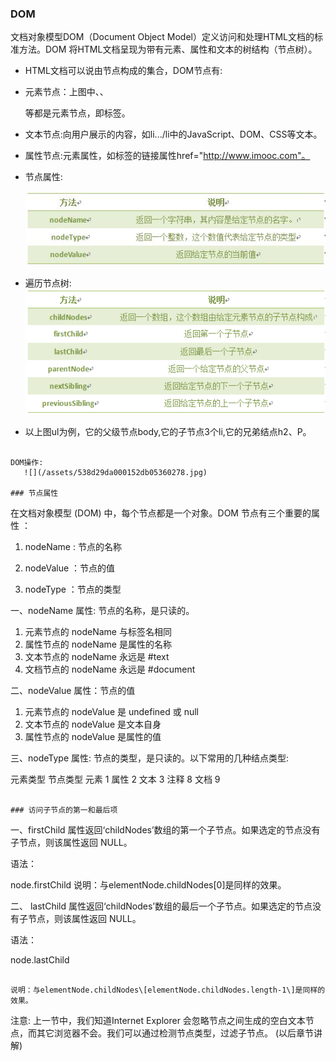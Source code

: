 ### DOM

文档对象模型DOM（Document Object Model）定义访问和处理HTML文档的标准方法。DOM 将HTML文档呈现为带有元素、属性和文本的树结构（节点树）。

* HTML文档可以说由节点构成的集合，DOM节点有:

 *  元素节点：上图中<html>、<body>、<p>等都是元素节点，即标签。

 *  文本节点:向用户展示的内容，如li.../li中的JavaScript、DOM、CSS等文本。

 *  属性节点:元素属性，如<a>标签的链接属性href="http://www.imooc.com"。


* 节点属性:

    ![](/assets/5375c953000117ee05240129.jpg)

* 遍历节点树:
    ![](/assets/53f17a6400017d2905230219.jpg)


* 以上图ul为例，它的父级节点body,它的子节点3个li,它的兄弟结点h2、P。
```

DOM操作:
   ![](/assets/538d29da000152db05360278.jpg)

### 节点属性

```
在文档对象模型 (DOM) 中，每个节点都是一个对象。DOM 节点有三个重要的属性 ：

1. nodeName : 节点的名称

2. nodeValue ：节点的值

3. nodeType ：节点的类型

一、nodeName 属性: 节点的名称，是只读的。

1. 元素节点的 nodeName 与标签名相同
2. 属性节点的 nodeName 是属性的名称
3. 文本节点的 nodeName 永远是 #text
4. 文档节点的 nodeName 永远是 #document

二、nodeValue 属性：节点的值

1. 元素节点的 nodeValue 是 undefined 或 null
2. 文本节点的 nodeValue 是文本自身
3. 属性节点的 nodeValue 是属性的值

三、nodeType 属性: 节点的类型，是只读的。以下常用的几种结点类型:

元素类型    节点类型
  元素          1
  属性          2
  文本          3
  注释          8
  文档          9
```

### 访问子节点的第一和最后项

```
一、firstChild 属性返回‘childNodes’数组的第一个子节点。如果选定的节点没有子节点，则该属性返回 NULL。

语法：

node.firstChild
说明：与elementNode.childNodes[0]是同样的效果。 

二、 lastChild 属性返回‘childNodes’数组的最后一个子节点。如果选定的节点没有子节点，则该属性返回 NULL。

语法：

node.lastChild
```

说明：与elementNode.childNodes\[elementNode.childNodes.length-1\]是同样的效果。

```
注意: 上一节中，我们知道Internet Explorer 会忽略节点之间生成的空白文本节点，而其它浏览器不会。我们可以通过检测节点类型，过滤子节点。 (以后章节讲解)
```



